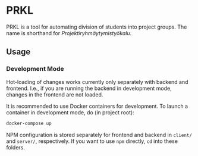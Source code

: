 # PRKL

PRKL is a tool for automating division of students into project groups. The name is shorthand for _Projektiryhmäytymistyökalu_.

## Usage

### Development Mode

Hot-loading of changes works currently only separately with backend and frontend. I.e., if you are running the backend in development mode, changes in the frontend are not loaded.

It is recommended to use Docker containers for development. To launch a container in development mode, do (in project root):

```bash
docker-compose up
```

NPM configuration is stored separately for frontend and backend in `client/` and `server/`, respectively. If you want to use `npm` directly, `cd` into these folders.
